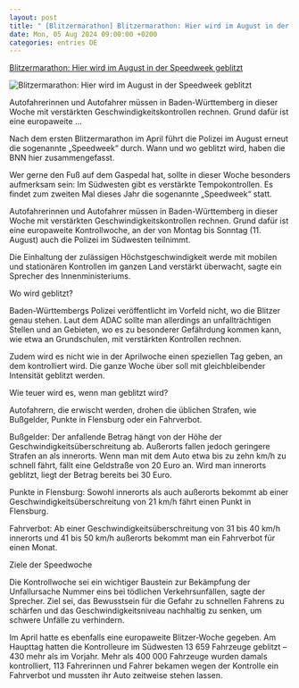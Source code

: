 ```yaml
---
layout: post
title: " [Blitzermarathon] Blitzermarathon: Hier wird im August in der Speedweek geblitzt"
date: Mon, 05 Aug 2024 09:00:00 +0200
categories: entries DE
---
```

[Blitzermarathon: Hier wird im August in der Speedweek geblitzt](https://bnn.de/nachrichten/baden-wuerttemberg/blitzermarathon-hier-wird-im-august-in-der-speedweek-geblitzt)

![Blitzermarathon: Hier wird im August in der Speedweek geblitzt](https://static.bnn.de/mittelbaden/rastatt/steinmauern/litz4.jpg-sw68ot/alternates/LANDSCAPE_13x7_BASE/litz4.jpg)

Autofahrerinnen und Autofahrer müssen in Baden-Württemberg in dieser Woche mit verstärkten Geschwindigkeitskontrollen rechnen. Grund dafür ist eine europaweite ...

Nach dem ersten Blitzermarathon im April führt die Polizei im August erneut die sogenannte „Speedweek“ durch. Wann und wo geblitzt wird, haben die BNN hier zusammengefasst.

Wer gerne den Fuß auf dem Gaspedal hat, sollte in dieser Woche besonders aufmerksam sein: Im Südwesten gibt es verstärkte Tempokontrollen. Es findet zum zweiten Mal dieses Jahr die sogenannte „Speedweek“ statt.

Autofahrerinnen und Autofahrer müssen in Baden-Württemberg in dieser Woche mit verstärkten Geschwindigkeitskontrollen rechnen. Grund dafür ist eine europaweite Kontrollwoche, an der von Montag bis Sonntag (11. August) auch die Polizei im Südwesten teilnimmt.

Die Einhaltung der zulässigen Höchstgeschwindigkeit werde mit mobilen und stationären Kontrollen im ganzen Land verstärkt überwacht, sagte ein Sprecher des Innenministeriums.

Wo wird geblitzt?

Baden-Württembergs Polizei veröffentlicht im Vorfeld nicht, wo die Blitzer genau stehen. Laut dem ADAC sollte man allerdings an unfallträchtigen Stellen und an Gebieten, wo es zu besonderer Gefährdung kommen kann, wie etwa an Grundschulen, mit verstärkten Kontrollen rechnen.

Zudem wird es nicht wie in der Aprilwoche einen speziellen Tag geben, an dem kontrolliert wird. Die ganze Woche über soll mit gleichbleibender Intensität geblitzt werden.

Wie teuer wird es, wenn man geblitzt wird?

Autofahrern, die erwischt werden, drohen die üblichen Strafen, wie Bußgelder, Punkte in Flensburg oder ein Fahrverbot.

Bußgelder: Der anfallende Betrag hängt von der Höhe der Geschwindigkeitsüberschreitung ab. Außerorts fallen jedoch geringere Strafen an als innerorts. Wenn man mit dem Auto etwa bis zu zehn km/h zu schnell fährt, fällt eine Geldstraße von 20 Euro an. Wird man innerorts geblitzt, liegt der Betrag bereits bei 30 Euro.

Punkte in Flensburg: Sowohl innerorts als auch außerorts bekommt ab einer Geschwindigkeitsüberschreitung von 21 km/h fährt einen Punkt in Flensburg.

Fahrverbot: Ab einer Geschwindigkeitsüberschreitung von 31 bis 40 km/h innerorts und 41 bis 50 km/h außerorts bekommt man ein Fahrverbot für einen Monat.

Ziele der Speedwoche

Die Kontrollwoche sei ein wichtiger Baustein zur Bekämpfung der Unfallursache Nummer eins bei tödlichen Verkehrsunfällen, sagte der Sprecher. Ziel sei, das Bewusstsein für die Gefahr zu schnellen Fahrens zu schärfen und das Geschwindigkeitsniveau nachhaltig zu senken, um schwere Unfälle zu verhindern.

Im April hatte es ebenfalls eine europaweite Blitzer-Woche gegeben. Am Haupttag hatten die Kontrolleure im Südwesten 13 659 Fahrzeuge geblitzt – 430 mehr als im Vorjahr. Mehr als 400 000 Fahrzeuge wurden damals kontrolliert, 113 Fahrerinnen und Fahrer bekamen wegen der Kontrolle ein Fahrverbot und mussten ihr Auto zeitweise stehen lassen.

